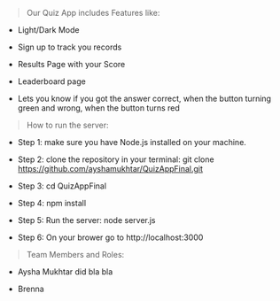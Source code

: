 >Our Quiz App includes Features like:

- Light/Dark Mode

- Sign up to track you records

- Results Page with your Score

- Leaderboard page

- Lets you know if you got the answer correct, when the button turning green and wrong, when the button turns red


>How to run the server:

- Step 1: make sure you have Node.js installed on your machine.

- Step 2: clone the repository in your terminal: git clone https://github.com/ayshamukhtar/QuizAppFinal.git

- Step 3: cd QuizAppFinal

- Step 4: npm install 

- Step 5: Run the server: node server.js

- Step 6: On your brower go to http://localhost:3000


>Team Members and Roles:

- Aysha Mukhtar
did bla bla

- Brenna 
 
